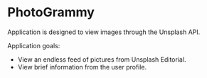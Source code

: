 # PhotoGrammy
Application is designed to view images through the Unsplash API.

Application goals:
- View an endless feed of pictures from Unsplash Editorial.
- View brief information from the user profile.
